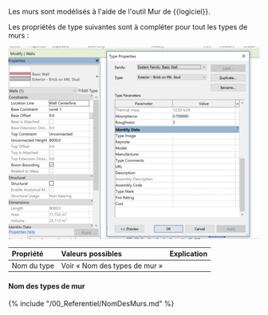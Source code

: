 Les murs sont modélisés à l'aide de l'outil Mur de {{logiciel}}.

Les propriétés de type suivantes sont à compléter pour tout les types de murs :

![TypeDeMur](/02_Modelisation/02_architecte/images/TypeDeMur.png)

| Propriété | Valeurs possibles | Explication |
| :--- | :--- | :--- |
| Nom du type | Voir « Nom des types de mur »  |

#### Nom des types de mur

{% include "/00_Referentiel/NomDesMurs.md" %}
